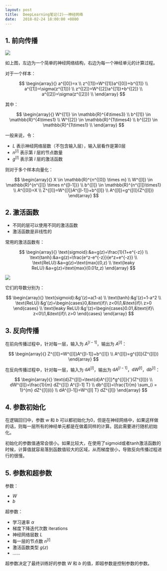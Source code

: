 ```yaml
---
layout: post
title:  DeepLearning笔记(2)——神经网络
date:   2018-02-24 18:00:00 +0800
---
```


## 1. 前向传播

![]({{site.baseurl}}/images/deeplearning/2-1.svg)

如上图，左边为一个简单的神经网络结构，右边为每一个神经单元的计算过程。

对于一个样本：

$$
\begin{array}{}
a^{[0]}=x \\
z^{[1]}=W^{[1]}a^{[0]}+b^{[1]} \\
a^{[1]}=\sigma(z^{[1]}) \\
z^{[2]}=W^{[2]}a^{[1]}+b^{[2]} \\
a^{[2]}=\sigma(z^{[2]}) \\
\end{array}
$$

其中：

$$
\begin{array}{}
W^{[1]} \in \mathbb{R}^{4\times3} \\
b^{[1]} \in \mathbb{R}^{4\times1} \\
W^{[2]} \in \mathbb{R}^{1\times4} \\
b^{[2]} \in \mathbb{R}^{1\times1} \\
\end{array}
$$

一般来说，令：

- $L$ 表示神经网络层数（不包含输入层），输入层看作是第0层
- $n^{[l]}$ 表示第 $l$ 层的节点数量
- $g^{[l]}$ 表示第 $l$ 层的激活函数

则对于多个样本向量化：

$$
\begin{array}{}
X \in \mathbb{R}^{n^{[0]} \times m} \\
W^{[l]} \in \mathbb{R}^{n^{[l]} \times n^{[l-1]}} \\
b^{[l]} \in \mathbb{R}^{n^{[l]}\times1} \\
A^{[0]}=X \\
Z^{[l]}=W^{[l]}A^{[l-1]}+b^{[l]} \\
A^{[l]}=g^{[l]}(Z^{[l]})
\end{array}
$$

## 2. 激活函数

- 不同的层可以使用不同的激活函数
- 激活函数是非线性的


常用的激活函数有：

$$
\begin{array}{}
\text{sigmoid}:&a=g(z)=\frac{1}{1+e^{-z}} \\
\text{tanh}:&a=g(z)=\frac{e^z-e^{-z}}{e^z+e^{-z}} \\
\text{ReLU}:&a=g(z)=\text{max}(0,z) \\
\text{leaky ReLU}:&a=g(z)=\text{max}(0.01z,z)
\end{array}
$$

![]({{site.baseurl}}/images/deeplearning/2-2.png)

它们的导数分别为：

$$
\begin{array}{}
\text{sigmoid}:&g'(z)=a(1-a) \\
\text{tanh}:&g'(z)=1-a^2 \\
\text{ReLU}:&g'(z)=\begin{cases}0,&\text{if}\ z<0\\1,&\text{if}\ z>0 \end{cases} \\
\text{leaky ReLU}:&g'(z)=\begin{cases}0.01,&\text{if}\ z<0\\1,&\text{if}\ z>0 \end{cases}
\end{array}
$$

## 3. 反向传播

在前向传播过程中，针对每一层，输入为 $A^{[l-1]}$，输出为 $A^{[l]}$：

$$
\begin{array}{}
Z^{[l]}=W^{[l]}A^{[l-1]}+b^{[l]} \\
A^{[l]}=g^{[l]}(Z^{[l]})
\end{array}
$$

在反向传播过程中，针对每一层，输入为 $\text{d}A^{[l]}$，输出为 $\text{d}A^{[l-1]}$，$\text{d}W^{[l]}$，$\text{d}b^{[l]}$：

$$
\begin{array}{}
\text{d}Z^{[l]}=\text{d}A^{[l]}*g^{[l]}{'}(Z^{[l]}) \\
dW^{[l]}=\frac{1}{m} dZ^{[l]} A^{[l-1] T} \\
db^{[l]}=\frac{1}{m} \sum_{i = 1}^{m} dZ^{[l](i)} \\
dA^{[l-1]}=W^{[l] T} dZ^{[l]}
\end{array}
$$

## 4. 参数初始化

在逻辑回归中，参数 $w$ 和 $b$ 可以都初始化为0，但是在神经网络中，如果这样做的话，则每一层所有的神经单元都是在做着同样的计算。因此需要进行随机初始化。

初始化的参数值通常会很小。如果比较大，在使用了sigmoid或者tanh激活函数的时候，计算值就容易落到函数值较大的区域，从而梯度很小，导致反向传播过程进行的很慢。

## 5. 参数和超参数

参数：

- $W$
- $b$

超参数：

- 学习速率 $\alpha$
- 梯度下降迭代次数 $\text{iterations}$
- 神经网络层数 $L$
- 每一层的节点数 $n^{[l]}$
- 激活函数类型 $g(z)$
- ……

超参数决定了最终训练好的参数 $W$ 和 $b$ 的值，即超参数是控制参数的参数。